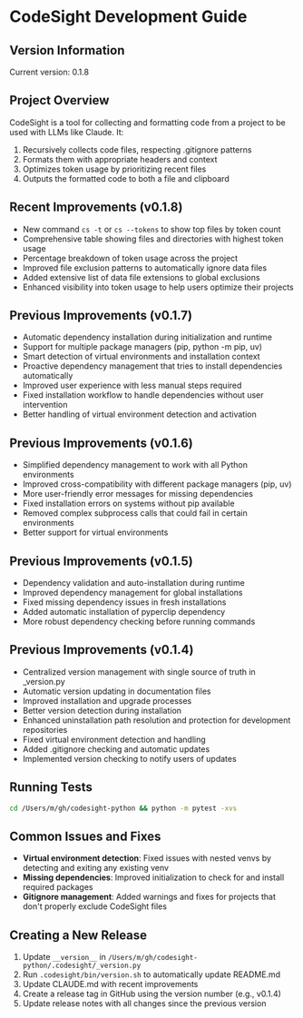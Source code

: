 # CodeSight Development Guide

## Version Information
Current version: 0.1.8

## Project Overview
CodeSight is a tool for collecting and formatting code from a project to be used with LLMs like Claude. It:
1. Recursively collects code files, respecting .gitignore patterns
2. Formats them with appropriate headers and context
3. Optimizes token usage by prioritizing recent files
4. Outputs the formatted code to both a file and clipboard

## Recent Improvements (v0.1.8)
- New command `cs -t` or `cs --tokens` to show top files by token count
- Comprehensive table showing files and directories with highest token usage
- Percentage breakdown of token usage across the project
- Improved file exclusion patterns to automatically ignore data files
- Added extensive list of data file extensions to global exclusions
- Enhanced visibility into token usage to help users optimize their projects

## Previous Improvements (v0.1.7)
- Automatic dependency installation during initialization and runtime
- Support for multiple package managers (pip, python -m pip, uv)
- Smart detection of virtual environments and installation context
- Proactive dependency management that tries to install dependencies automatically
- Improved user experience with less manual steps required
- Fixed installation workflow to handle dependencies without user intervention
- Better handling of virtual environment detection and activation

## Previous Improvements (v0.1.6)
- Simplified dependency management to work with all Python environments
- Improved cross-compatibility with different package managers (pip, uv)
- More user-friendly error messages for missing dependencies
- Fixed installation errors on systems without pip available
- Removed complex subprocess calls that could fail in certain environments
- Better support for virtual environments

## Previous Improvements (v0.1.5)
- Dependency validation and auto-installation during runtime
- Improved dependency management for global installations
- Fixed missing dependency issues in fresh installations
- Added automatic installation of pyperclip dependency
- More robust dependency checking before running commands

## Previous Improvements (v0.1.4)
- Centralized version management with single source of truth in _version.py
- Automatic version updating in documentation files
- Improved installation and upgrade processes
- Better version detection during installation
- Enhanced uninstallation path resolution and protection for development repositories
- Fixed virtual environment detection and handling
- Added .gitignore checking and automatic updates
- Implemented version checking to notify users of updates

## Running Tests
```bash
cd /Users/m/gh/codesight-python && python -m pytest -xvs
```

## Common Issues and Fixes
- **Virtual environment detection**: Fixed issues with nested venvs by detecting and exiting any existing venv
- **Missing dependencies**: Improved initialization to check for and install required packages
- **Gitignore management**: Added warnings and fixes for projects that don't properly exclude CodeSight files

## Creating a New Release
1. Update `__version__` in `/Users/m/gh/codesight-python/.codesight/_version.py`
2. Run `.codesight/bin/version.sh` to automatically update README.md
3. Update CLAUDE.md with recent improvements 
4. Create a release tag in GitHub using the version number (e.g., v0.1.4)
5. Update release notes with all changes since the previous version